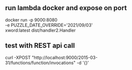 
## run lambda docker and expose on port
docker run -p 9000:8080 \
-e PUZZLE_DATE_OVERRIDE='2021/09/03' \
xword:latest dist/handler2.Handler

## test with REST api call
curl -XPOST "http://localhost:9000/2015-03-31/functions/function/invocations" -d '{}'

